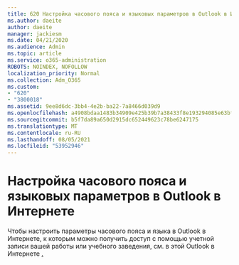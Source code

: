 ```yaml
---
title: 620 Настройка часового пояса и языковых параметров в Outlook в Интернете
ms.author: daeite
author: daeite
manager: jackiesm
ms.date: 04/21/2020
ms.audience: Admin
ms.topic: article
ms.service: o365-administration
ROBOTS: NOINDEX, NOFOLLOW
localization_priority: Normal
ms.collection: Adm_O365
ms.custom:
- "620"
- "3800018"
ms.assetid: 9ee8d6dc-3bb4-4e2b-ba22-7a8466d039d9
ms.openlocfilehash: a4908bdaa1483b34909e425b39b7a38433f8e193294085e63bf08b267d967424
ms.sourcegitcommit: b5f7da89a650d2915dc652449623c78be6247175
ms.translationtype: MT
ms.contentlocale: ru-RU
ms.lasthandoff: 08/05/2021
ms.locfileid: "53952946"
---
```

# <a name="adjust-time-zone-and-language-settings-in-outlook-on-the-web"></a>Настройка часового пояса и языковых параметров в Outlook в Интернете

Чтобы настроить параметры часового пояса и языка в Outlook в Интернете, к которым можно получить доступ с помощью учетной записи вашей работы или учебного заведения, см. в этой Outlook в Интернете [.](https://support.office.com/article/65239869-12e7-4a9d-bca1-76b0ad7ce273d)
  